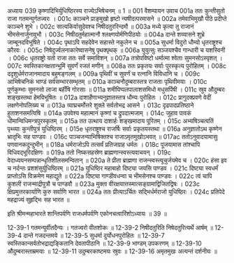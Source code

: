 अध्यायः 039
कृष्णादिभिर्युधिष्ठिरस्य राज्येऽभिषेचनम् ॥ 1 ॥
001	वैशम्पायन उवाच 
001a	ततः कुन्तीसुतो राजा गतमन्युर्गतज्वरः ।
001c	काञ्चने प्राङ्मुखो हृष्टो न्यषीदत्परमासने ॥
002a	तमेवाभिमुखौ पीठे प्रदीप्ते काञ्चने शुभे ।
002c	सात्यकिर्वासुदेवश्च निषीदतुररिन्दमौ ॥
003a	मध्ये कृत्वा तु राजानं भीमसेनार्जुनावुभौ ।
003c	निषीदतुर्महात्मानौ श्लक्ष्णयोर्मणिपीठयोः ॥
004a	दान्ते शय्यासने शुभ्रे जाम्बूनदविभूषिते ।
004c	पृथाऽपि सहदेवेन सहास्ते नकुलेन च ॥
005a	सुधर्मा विदुरो धौम्यो धृतराष्ट्रश्च कौरवः ।
005c	निषेदुर्ज्वलनाकारेष्वासनेषु पृथक्पृथक् ॥
006a	युयुत्सुः सञ्जयश्चैव गान्धारी च यशस्विनी ।
006c	धृतराष्ट्रो यतो राजा ततः सर्वे समाविशन् ॥
007a	तत्रोपविष्टो धर्मात्मा श्वेताः सुमनसोऽस्पृशत् ।
007c	स्वस्तिकानक्षतान्भूमिं सुवर्णं रजतं मणीन् ॥
008a	ततः प्रकृतयः सर्वाः पुरस्कृत्य पुरोहितम् ।
008c	ददृशुर्धर्मराजानमादाय बहुमङ्गलम् ॥
009a	पृथिवीं च सुवर्णं च रत्नानि विविधानि च ।
009c	आभिषेचनिकं भाण्डं सर्वसम्भारसम्भृतम् ॥
010a	काञ्चनौदुम्बरास्तत्र राजताः पृथिवीमयाः ।
010c	पूर्णकुम्भाः सुमनसो लाजा बर्हींषि गोरसाः ॥
011a	शमीपिप्पलपालाशसमिधो मधुसर्पिषी ।
011c	स्रुव औदुम्बरः शङ्खस्तथा हेमविभूषितः ॥
012a	दाशार्हेणाभ्यनुज्ञातस्तत्र धौम्यः पुरोहितः ।
012c	प्रागुदक्प्रवणे वेदीं लक्षणेनोपलिख्य च ॥
013a	व्याघ्रचर्मोत्तरे शुक्ले सर्वतोभद्र आसने ।
013c	दृढपादप्रतिष्ठाने हुताशनसमत्विषि ॥
014a	उपवेश्य महात्मानं कृष्णां च द्रुपदात्मजाम् ।
014c	जुहाव पावकं धीमान्विधिमन्त्रपुरस्कृतम् ॥
015a	तत उत्थाय दाशार्हः शङ्खमादाय पूरितम् ।
015c	अभ्यषिञ्चत्पतिं पृथ्व्याः कुन्तीपुत्रं युधिष्ठिरम् ।
015e	धृतराष्ट्रश्च राजर्षिः सर्वाः प्रकृतयस्तथा ॥
016a	अनुज्ञातोऽथ कृष्णेन भ्रातृभिः सह पाण्डवः ।
016c	पाञ्चजन्याभिषिक्तश्च राजाऽमृतमुखोऽभवत् ॥
017ac	ततोऽनुवादयामासुः पणवानकदुन्दुभीन् ॥
018a	धर्मराजोऽपि तत्सर्वं प्रतिजग्राह धर्मतः ।
018c	पूजयामास तांश्चापि विधिवद्भूरिदक्षिणः ॥
019a	ततो निष्कसहस्रेण ब्राह्मणान्स्वस्त्यवाचयन् ।
019c	वेदाध्ययनसम्पन्नान्धृतिशीलसमन्वितान् ॥
020a	ते प्रीता ब्राह्मणा राजन्स्वस्त्यूचुर्जयमेव च ।
020c	हंसा इव च नर्दन्तः प्रशशंसुर्युधिष्ठिरम् ॥
021a	युधिष्ठिर महाबाहो दिष्ट्या जयसि पाण्डव ।
021c	दिष्ट्या स्वधर्मं प्राप्तोऽसि विक्रमेण महाद्युते ॥
022a	दिष्ट्या गाण्डीवधन्वा च भीमसेनश्च पाण्डवः ।
022c	त्वं चापि कुशली राजन्माद्रीपुत्रौ च पाण्डवौ ॥
023a	मुक्ता वीरक्षयात्तस्मात्सङ्ग्रामाद्विजितद्विषः ।
023c	क्षिप्रमुत्तरकार्याणि कुरु सर्वाणि भारत ॥
024a	ततः प्रीत्याऽर्चितः सद्भिर्धर्मराजो युधिष्ठिरः ।
024c	प्रतिपेदे महद्राज्यं सुहृद्भिः सह भारत ॥ 

इति श्रीमन्महाभारते शान्तिपर्वणि राजधर्मपर्वणि एकोनचत्वारिंशोऽध्यायः ॥ 39 ॥

12-39-1 गतमन्युर्वीतदैन्यः । गतज्वरो वीतशोकः ॥ 12-39-2 निषीदतुरिति निषेदतुरित्यर्थे आर्षम् ॥ 12-39-4 दान्ते गजदन्तमये ॥ 12-39-5 सुधर्मा दुर्योधनपुरोहितः ॥ 12-39-7 स्वस्तिकान्सर्वतोभद्राद्यङ्कितानि देवतापीठानि ॥ 12-39-9 भाण्डम् उपकरणम् ॥ 12-39-10 औदुम्बरास्ताम्रमयाः ॥ 12-39-11 उदुम्बरकाष्टमयः स्रुवः ॥ 12-39-16 अमृतमुखः अत्यन्तं दर्शनीयः ॥
